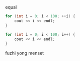 



equal



```cpp
for (int i = 0; i < 100; ++i) {
    cout << i << endl;
}

for (int i = 0; i < 100; i++) {
    cout << i << endl;
}
```





fuzhi yong menset